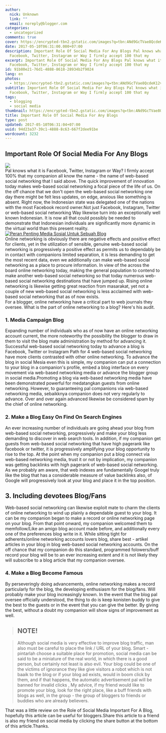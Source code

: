 ```yaml
---
author:
  nick: Unknown
  link: ""
  email: noreply@blogger.com
categories:
  - uncategorized
comments: true
cover: https://encrypted-tbn2.gstatic.com/images?q=tbn:ANd9GcTVae8QcdeK12vKxKC_CrH9hB5EyUT8qCbX8AC-lyCzLoPeUzWU0NE32NfC
date: 2017-05-10T06:31:00.000+07:00
description: Important Role Of Social Media For Any Blogs Pal knows what it is
  Facebook, Twitter, Instagram or Way I firmly accept 100 that my
excerpt: Important Role Of Social Media For Any Blogs Pal knows what it is
  Facebook, Twitter, Instagram or Way I firmly accept 100 that my
id: 91b80e21-76d1-4888-8618-28934b2f9024
lang: en
photos:
  - https://encrypted-tbn2.gstatic.com/images?q=tbn:ANd9GcTVae8QcdeK12vKxKC_CrH9hB5EyUT8qCbX8AC-lyCzLoPeUzWU0NE32NfC
subtitle: Important Role Of Social Media For Any Blogs Pal knows what it is
  Facebook, Twitter, Instagram or Way I firmly accept 100 that my
tags:
  - blogging
  - social media
thumbnail: https://encrypted-tbn2.gstatic.com/images?q=tbn:ANd9GcTVae8QcdeK12vKxKC_CrH9hB5EyUT8qCbX8AC-lyCzLoPeUzWU0NE32NfC
title: Important Role Of Social Media For Any Blogs
type: post
updated: 2017-05-10T06:31:04+07:00
uuid: 94d23a37-39c1-4888-8c63-667f2dee91be
wordcount: 3232
---
```


<div dir="ltr" style="text-align: left;" trbidi="on"><h2>    Important Role Of Social Media For Any Blogs </h2><img src="https://encrypted-tbn2.gstatic.com/images?q=tbn:ANd9GcTVae8QcdeK12vKxKC_CrH9hB5EyUT8qCbX8AC-lyCzLoPeUzWU0NE32NfC"><br>Pal knows what it is Facebook, Twitter, Instagram or Way? I firmly accept     100% that my companion all know the name - the name of web-based social     networking that I said above. The quick improvement of innovation today     makes web-based social networking a focal piece of the life of us. On the     off chance that we don't open the web-based social networking one day there     might be felt less updates, on edge, anxious like something is absent.     Right now, the Indonesian state was delegated one of the nations with the     most Facebook record owner.Not just Facebook, Instagram, Twitter or     web-based social networking Way likewise turn into an exceptionally well     known Indonesian. It is now all that could possibly be needed to     demonstrate that Indonesian individuals are significantly more dynamic in     the virtual world than this present reality. <br><a href="http://4.bp.blogspot.com/-aQgwaLVl0AQ/VW1vGeRiBJI/AAAAAAAABcQ/K5gZ_CBvjXY/s1600/Screenshot_115.jpg" rel="noopener noreferer nofollow">        <img alt="Peran Penting Media Sosial Untuk Sebuah Blog" border="0" src="https://4.bp.blogspot.com/-aQgwaLVl0AQ/VW1vGeRiBJI/AAAAAAAABcQ/K5gZ_CBvjXY/s1600/Screenshot_115.jpg" title="Important Role Of Social Media For A Blog">    </a><br>Online networking is obviously there are negative effects and positive     effect for clients, yet in the utilization of sensible, genuine web-based     social networking is progressively a positive effect as permits us to     dependably be in contact with companions limited separation, it is less     demanding to get the most recent data, even we additionally can make     web-based social networking as a place to procure information. In view of     the across the board online networking today, making the general population     to contend to make another web-based social networking so that today     numerous web-based social networking destinations that have jumped up.     Rising online networking is likewise getting great reaction from masarakat,     yet not a couple of new web-based social networking is less acclaimed with     web-based social networking that as of now exists. <br>For a blogger, online networking have a critical part to web journals they     oversee. What is the part of online networking to a blog? Here's his audit. <br><h3>    1. Media Campaign Blog </h3>Expanding number of individuals who as of now have an online networking     account current, the more noteworthy the possibility the blogger to draw in     them to visit the blog mate administration by method for advancing it.     Successful web-based social networking today to advance a blog is Facebook,     Twitter or Instagram Path for 4 web-based social networking have more     clients contrasted with other online networking. To advance the blog in     social Mesia even this is simple, my companion can put a connection to your     blog in a companion's profile, embed a blog interface on every movement via     web-based networking media or advance the blogger group in social     media.Promoting a blog via web-based networking media have been     demonstrated powerful for medatangkan guests from online networking.     However, to guaranteeing pal companions via web-based networking media,     sebaikknya companion does not very regularly to advance. Over and over     again advanced likewise be considered spam by the chief of online     networking. <br><h3>    2. Make a Blog Easy On Find On Search Engines </h3>An ever increasing number of individuals are going ahead your blog from     web-based social networking, progressively and make your blog less     demanding to discover in web search tools. In addition, if my companion get     guests from web-based social networking that have high pagerank like     facebook or twitter, it is progressively amplifying your blog opportunity     to rise to the top. At the point when my companion put a blog connect via     web-based networking media, trust it or not by implication, my companion     was getting backlinks with high pagerank of web-based social networking. As     we probably am aware, that web indexes are fundamentally Googel truly like     the blog that has a considerable measure of value backlinks also, of Google     will progressively look at your blog and place it in the top position. <br><h2>    3. Including devotees Blog/Fans </h2>Web-based social networking can likewise exploit mate to charm the clients     of online networking to wind up plainly a dependable guest to your blog. It     can be my companion began to make a record or online networking page on     your blog. From that point onward, my companion welcomed them to     memfollow/Like an amigo blog account made before, and additionally every     one of the preferences blog write in it. While sitting tight for     adherents/online networking accounts lovers blog, share best - artikel     articles in your blog in blog web-based social networking accounts. On the     off chance that my companion do this standard, programmed folowers/buff     record your blog will be to an ever increasing extent and it is not likely     they will subscribe to a blog article that my companion oversee. <br><h3>    4. Make a Blog Become Famous </h3>By perseveringly doing advancements, online networking makes a record     particularly for the blog, the developing enthusiasm for the blog/fans.     Will probably make your blog increasingly known. In the event that the blog     pal oversee officially understood, the thing to do is keep konisten buddy     to give the best to the guests or in the event that you can give the     better. By giving the best, without a doubt my companion will show signs of     improvement as well. <br><blockquote><h2>        <strong>NOTE!</strong>    </h2></blockquote><blockquote>Although social media is very effective to improve blog traffic, man         also must be careful to place the link / URL of your blog. Smart -         pintarlah choose a suitable place for promotion, social media can be         said to be a miniature of the real world, in which there is a good         person, but certainly not least is also evil. Your blog could be one of         the victims of ignorance they like give visitors a robot which is not         baaik to the blog or if your blog ad exists, would in boom click by         them, and if that happens, the automatic advertisement pal will be         banned for invalid clicks , My advice, if my friend would like to         promote your blog, look for the right place, like a buff friends with         blogs as well, in the group - the group of bloggers to friends or         buddies who are already believers.     </blockquote>That was a little review on the Role of Social Media Important For A Blog,     hopefully this article can be useful for bloggers.Share this article to a     friend is also my friend on social media by clicking the share button at     the bottom of this article.Thanks. </div>